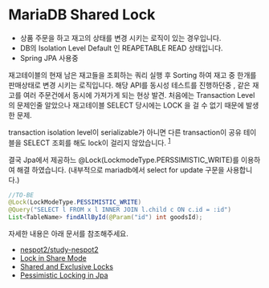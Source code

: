 # MariaDB Shared Lock

- 상품 주문을 하고 재고의 상태를 변경 시키는 로직이 있는 경우입니다.
- DB의 Isolation Level Default 인 REAPETABLE READ 상태입니다.
- Spring JPA 사용중

재고테이블의 현재 남은 재고들을 조회하는 쿼리 실행 후
Sorting 하여 재고 중 한개를 판매상태로 변경 시키는 로직입니다. 
해당 API를 동시성 테스트를 진행하던중 , 같은 재고를 여러 주문건에서 동시에 가져가게 되는 현상 발견. 
처음에는 Transaction Level 의 문제인줄 알았으나 재고테이블 SELECT 당시에는 LOCK 을 걸 수 없기 때문에 발생한 문제.

transaction isolation level이 serializable가 아니면 다른 transaction이 공유 테이블을 SELECT 조회를 해도 lock이 걸리지 않았습니다. <sup>[1](#myfootnote1)</sup> 

결국 Jpa에서 제공하느 @Lock(LockmodeType.PERSSIMISTIC_WRITE)를 이용하여 해결 하였습니다. (내부적으로 mariadb에서 select for update 구문을 사용합니다.)

```java
//TO-BE
@Lock(LockModeType.PESSIMISTIC_WRITE)
@Query("SELECT l FROM x l INNER JOIN l.child c ON c.id = :id")
List<TableName> findAllById(@Param("id") int goodsId);
```

자세한 내용은 아래 문서를 참조해주세요.

- [nespot2/study-nespot2](https://github.com/nespot2/study-nespot2/blob/master/database/lock.md)
- [Lock in Share Mode](https://mariadb.com/kb/en/library/lock-in-share-mode/)
- [Shared and Exclusive Locks](https://mariadb.com/kb/en/library/innodb-lock-modes/)
- [Pessimistic Locking in Jpa](https://www.baeldung.com/jpa-pessimistic-locking)
